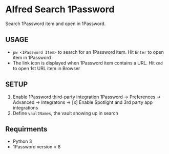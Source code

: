 # Alfred Search 1Password
Search 1Password item and open in 1Password.

## USAGE

- `pw <1Password Item>` to search for an 1Password item. Hit `Enter` to open item in 1Password
- The link icon is displayed when 1Password item contains a URL. Hit `cmd` to open 1st URL item in Browser

## SETUP

1. Enable 1Password third-party integration
   1Password → Preferences → Advanced → Integratons → [x] Enable Spotlight and 3rd party app integrations
2. Define `vaultNames`, the vault showing up in search

## Requirments

- Python 3
- 1Password version < 8
